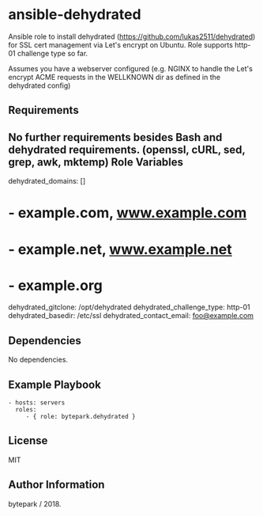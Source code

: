 ansible-dehydrated
=========

Ansible role to install dehydrated (https://github.com/lukas2511/dehydrated) for SSL cert management via Let's encrypt on Ubuntu.
Role supports http-01 challenge type so far.

Assumes you have a webserver configured 
(e.g. NGINX to handle the Let's encrypt ACME requests in the WELLKNOWN dir as defined in the dehydrated config)


Requirements
------------

No further requirements besides Bash and dehydrated requirements.
(openssl,  cURL, sed, grep, awk, mktemp)
Role Variables
--------------

dehydrated_domains: []
  # - example.com, www.example.com
  # - example.net, www.example.net
  # - example.org
dehydrated_gitclone: /opt/dehydrated
dehydrated_challenge_type: http-01
dehydrated_basedir: /etc/ssl
dehydrated_contact_email: foo@example.com

Dependencies
------------

No dependencies.

Example Playbook
----------------

    - hosts: servers
      roles:
         - { role: bytepark.dehydrated }

License
-------

MIT

Author Information
------------------

bytepark / 2018.

